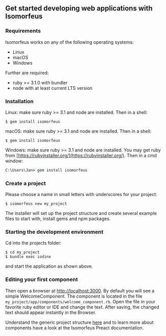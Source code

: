 ## Get started developing web applications with Isomorfeus
### Requirements
Isomorfeus works on any of the following operating systems:
- Linux
- macOS
- Windows

Further are required:
- ruby >= 3.1.0 with bundler
- node with at least current LTS version
### Installation
Linux:
make sure ruby >= 3.1 and node are installed. Then in a shell:
```shell script
$ gem install isomorfeus
```

macOS:
make sure ruby >= 3.1 and node are installed. Then in a shell:
```shell script
$ gem install isomorfeus
```

Windows:
make sure ruby >= 3.1 and node are installed. You may get ruby from [https://rubyinstaller.org/](https://rubyinstaller.org/). Then in a cmd window:
```cmd script
C:\Users\Jan> gem install isomorfeus
```
### Create a project
Please choose a name in small letters with underscores for your project:
```shell script
$ isomorfeus new my_project
```
The installer will set up the project structure and create several example files to start with, install gems and npm packages.

### Starting the development environment
Cd into the projects folder:
```shell script
$ cd my_project
$ bundle exec iodine
```
and start the application as shown above.

### Editing your first component
Then open a browser at [http://localhost:3000](http://localhost:3000).
By default you will see a simple WelcomeComponent.
The component is located in the file `my_project/app/components/welcome_component.rb`.
Open the file in your favorite ruby editor or IDE and change the text. After saving, the changed text should appear instantly in the Browser.

Understand the generic project structure [here](project_structure.md) and to learn more about components have a look at the Isomorfeus Preact documentation.
